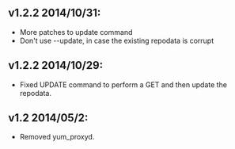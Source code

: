 v1.2.2 2014/10/31:
---------------

* More patches to update command
* Don't use --update, in case the existing repodata is corrupt

v1.2.2 2014/10/29:
---------------

* Fixed UPDATE command to perform a GET and then update the repodata.

v1.2 2014/05/2:
---------------

* Removed yum_proxyd.

